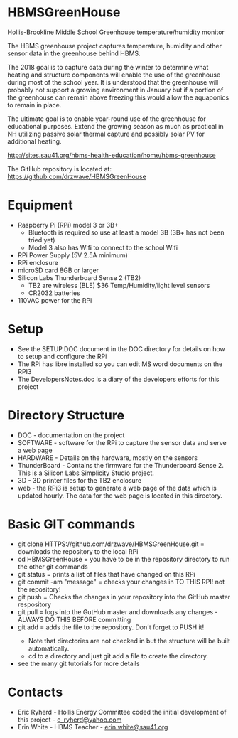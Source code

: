# HBMSGreenHouse
Hollis-Brookline Middle School Greenhouse temperature/humidity monitor

The HBMS greenhouse project captures temperature, humidity and other sensor data in the greenhouse behind HBMS.

The 2018 goal is to capture data during the winter to determine what heating and structure components will enable the use of the greenhouse during most of the school year. It is understood that the greenhouse will probably not support a growing environment in January but if a portion of the greenhouse can remain above freezing this would allow the aquaponics to remain in place.

The ultimate goal is to enable year-round use of the greenhouse for educational purposes. Extend the growing season as much as practical in NH utilizing passive solar thermal capture and possibly solar PV for additional heating.

http://sites.sau41.org/hbms-health-education/home/hbms-greenhouse

The GitHub repository is located at: https://github.com/drzwave/HBMSGreenHouse

# Equipment
- Raspberry Pi (RPi) model 3 or 3B+
    - Bluetooth is required so use at least a model 3B (3B+ has not been tried yet)
    - Model 3 also has Wifi to connect to the school Wifi
- RPi Power Supply (5V 2.5A minimum) 
- RPi enclosure
- microSD card 8GB or larger
- Silicon Labs Thunderboard Sense 2 (TB2)
    - TB2 are wireless (BLE) $36 Temp/Humidity/light level sensors 
    - CR2032 batteries
- 110VAC power for the RPi

# Setup
- See the SETUP.DOC document in the DOC directory for details on how to setup and configure the RPi
- The RPi has libre installed so you can edit MS word documents on the RPI3
- The DevelopersNotes.doc is a diary of the developers efforts for this project

# Directory Structure
- DOC - documentation on the project
- SOFTWARE - software for the RPi to capture the sensor data and serve a web page
- HARDWARE - Details on the hardware, mostly on the sensors
- ThunderBoard - Contains the firmware for the Thunderboard Sense 2. This is a Silicon Labs Simplicity Studio project.
- 3D - 3D printer files for the TB2 enclosure
- web - the RPi3 is setup to generate a web page of the data which is updated hourly. The data for the web page is located in this directory.

# Basic GIT commands
- git clone HTTPS://github.com/drzwave/HBMSGreenHouse.git = downloads the repository to the local RPi
- cd HBMSGreenHouse = you have to be in the repository directory to run the other git commands
- git status = prints a list of files that have changed on this RPi
- git commit -am "message" = checks your changes in TO THIS RPI! not the repository!
- git push   = Checks the changes in your repository into the GitHub master respository
- git pull   = logs into the GutHub master and downloads any changes - ALWAYS DO THIS BEFORE committing
- git add <filename> = adds the file to the repository. Don't forget to PUSH it!
    - Note that directories are not checked in but the structure will be built automatically.
    - cd to a directory and just git add a file to create the directory.
- see the many git tutorials for more details

# Contacts
- Eric Ryherd - Hollis Energy Committee coded the initial development of this project - e_ryherd@yahoo.com
- Erin White - HBMS Teacher - erin.white@sau41.org
